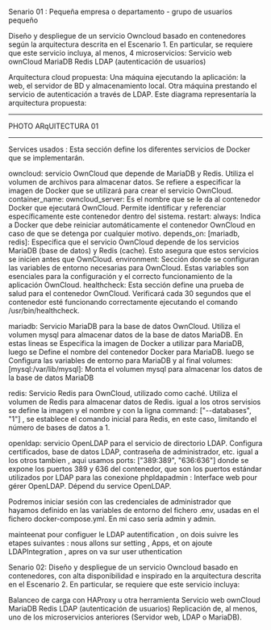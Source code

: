 Senario 01 :
Pequeña empresa o departamento - grupo de usuarios pequeño

Diseño y despliegue de un servicio Owncloud basado en contenedores según la arquitectura descrita en el Escenario 1.
En particular, se requiere que este servicio incluya, al menos, 4 microservicios:
Servicio web ownCloud
MariaDB
Redis
LDAP (autenticación de usuarios)

Arquitectura cloud propuesta: 
Una máquina ejecutando la aplicación: la web, el servidor de BD y almacenamiento local. Otra máquina prestando el servicio de autenticación a través de LDAP.
Este diagrama representaría la arquitectura propuesta:
**************
PHOTO ARqUITECTURA 01 
**************

Services usados : 
Esta sección define los diferentes servicios de Docker que se implementarán.


owncloud: servicio OwnCloud que depende de MariaDB y Redis. Utiliza el volumen de archivos para almacenar datos.
 Se refiere a especificar la imagen de Docker que se utilizará para crear el servicio OwnCloud.
container_name: owncloud_server: Es el nombre que se le da al contenedor Docker que ejecutará OwnCloud. Permite identificar y referenciar específicamente este contenedor dentro del sistema.
restart: always: Indica a Docker que debe reiniciar automáticamente el contenedor OwnCloud en caso de que se detenga por cualquier motivo.
depends_on: [mariadb, redis]: Especifica que el servicio OwnCloud depende de los servicios MariaDB (base de datos) y Redis (cache). Esto asegura que estos servicios se inicien antes que OwnCloud.
environment: Sección donde se configuran las variables de entorno necesarias para OwnCloud. Estas variables son esenciales para la configuración y el correcto funcionamiento de la aplicación OwnCloud.
healthcheck: Esta sección define una prueba de salud para el contenedor OwnCloud. Verificará cada 30 segundos que el contenedor esté funcionando correctamente ejecutando el comando /usr/bin/healthcheck.

mariadb: Servicio MariaDB para la base de datos OwnCloud. Utiliza el volumen mysql para almacenar datos de la base de datos MariaDB.
En estas lineas se Especifica la imagen de Docker a utilizar para MariaDB, luego se Define el nombre del contenedor Docker para MariaDB. luego se Configura las variables de entorno para MariaDB y al final volumes: [mysql:/var/lib/mysql]: Monta el volumen mysql para almacenar los datos de la base de datos MariaDB


redis: Servicio Redis para OwnCloud, utilizado como caché. Utiliza el volumen de Redis para almacenar datos de Redis.
igual a los otros servisios se define la imagen y el nombre y con la ligna command: ["--databases", "1"] , se establece el comando inicial para Redis, en este caso, limitando el número de bases de datos a 1.

openldap: servicio OpenLDAP para el servicio de directorio LDAP. Configura certificados, base de datos LDAP, contraseña de administrador, etc.
igual a los otros tambien , aqui usamos ports: ["389:389", "636:636"] donde se expone los puertos 389 y 636 del contenedor, que son los puertos estándar utilizados por LDAP para las conexione
phpldapadmin : Interface web pour gérer OpenLDAP. Dépend du service OpenLDAP.



Podremos iniciar sesión con las credenciales de administrador que hayamos definido en las variables de entorno del fichero .env, usadas en el fichero docker-compose.yml. En mi caso sería admin y admin.



mainteenat pour configuer le LDAP autentification , on dois suivre les etapes suivantes : 
nous allons sur setting , Apps, et on ajoute LDAPIntegration , apres on va sur user uthentication 



Senario 02:
Diseño y despliegue de un servicio Owncloud basado en contenedores, con alta disponibilidad e inspirado en la arquitectura descrita en el Escenario 2. En particular, 
se requiere que este servicio incluya:

Balanceo de carga con HAProxy u otra herramienta
Servicio web ownCloud
MariaDB
Redis
LDAP (autenticación de usuarios)
Replicación de, al menos, uno de los microservicios anteriores (Servidor web, LDAP o MariaDB).